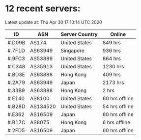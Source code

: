# 12 recent servers:

Latest update at: Thu Apr 30 17:10:14 UTC 2020

| ID | ASN | Server Country | Online |
| -- | --- | -------------- | ------ |
| #.D09B | AS174 | United States | 849 hrs |
| #.7F1D | AS63949 | Singapore | 936 hrs |
| #.9FC3 | AS53889 | United States | 864 hrs |
| #.C348 | AS35913 | United States | 1230 hrs |
| #.BD3E | AS63888 | Hong Kong | 409 hrs |
| #.2A79 | AS63949 | Japan | 2173 hrs |
| #.33B9 | AS63888 | Hong Kong | 2 hrs |
| #.E140 | AS8100 | United States | 60 hrs offline |
| #.B28D | AS134520 | United States | 54 hrs offline |
| #.E362 | AS16509 | Japan | 60 hrs offline |
| #.B17C | AS8075 | Hong Kong | 6 hrs offline |
| #.2FD5 | AS16509 | Japan | 60 hrs offline |

